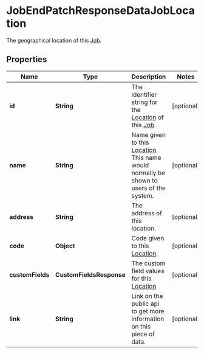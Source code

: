 

# JobEndPatchResponseDataJobLocation

The geographical location of this [Job](https://developers.intellihr.io/docs/v1/).

## Properties

| Name | Type | Description | Notes |
|------------ | ------------- | ------------- | -------------|
|**id** | **String** | The identifier string for the [Location](tag/Locations) of this [Job](https://developers.intellihr.io/docs/v1/). |  [optional] |
|**name** | **String** | Name given to this [Location](https://developers.intellihr.io/docs/v1/). This name would normally be shown to users of the system. |  [optional] |
|**address** | **String** | The address of this location. |  [optional] |
|**code** | **Object** | Code given to this [Location](https://developers.intellihr.io/docs/v1/). |  [optional] |
|**customFields** | **CustomFieldsResponse** | The custom field values for this [Location](https://developers.intellihr.io/docs/v1/) |  [optional] |
|**link** | **String** | Link on the public api to get more information on this piece of data. |  [optional] |



